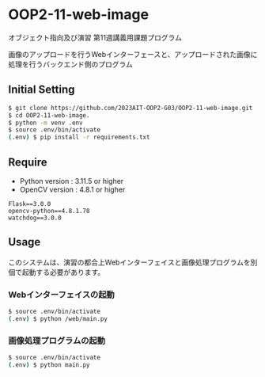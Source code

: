 # OOP2-11-web-image

オブジェクト指向及び演習 第11週講義用課題プログラム

画像のアップロードを行うWebインターフェースと、アップロードされた画像に処理を行うバックエンド側のプログラム

## Initial Setting

```zsh
$ git clone https://github.com/2023AIT-OOP2-G03/OOP2-11-web-image.git
$ cd OOP2-11-web-image.
$ python -m venv .env
$ source .env/bin/activate
(.env) $ pip install -r requirements.txt
```

## Require

- Python version : 3.11.5 or higher
- OpenCV version : 4.8.1 or higher

```
Flask==3.0.0
opencv-python==4.8.1.78
watchdog==3.0.0
```

## Usage

このシステムは、演習の都合上Webインターフェイスと画像処理プログラムを別個で起動する必要があります。

### Webインターフェイスの起動

```zsh
$ source .env/bin/activate
(.env) $ python /web/main.py
```

### 画像処理プログラムの起動

```zsh
$ source .env/bin/activate
(.env) $ python main.py
```